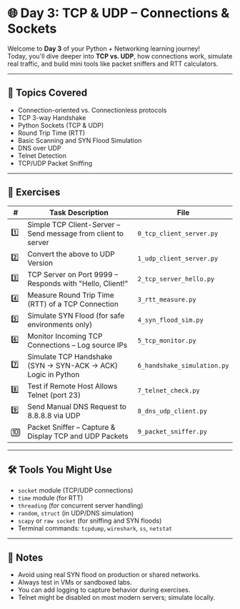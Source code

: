 # 🌐 Day 3: TCP & UDP – Connections & Sockets

Welcome to **Day 3** of your Python + Networking learning journey!  
Today, you'll dive deeper into **TCP vs. UDP**, how connections work, simulate real traffic, and build mini tools like packet sniffers and RTT calculators.

---

## 📘 Topics Covered

- Connection-oriented vs. Connectionless protocols  
- TCP 3-way Handshake  
- Python Sockets (TCP & UDP)  
- Round Trip Time (RTT)  
- Basic Scanning and SYN Flood Simulation  
- DNS over UDP  
- Telnet Detection  
- TCP/UDP Packet Sniffing

---

## 🔹 Exercises

| #   | Task Description                                                              | File                        |
|-----|-------------------------------------------------------------------------------|-----------------------------|
| 1️⃣ | Simple TCP Client-Server – Send message from client to server                | `0_tcp_client_server.py`    |
| 2️⃣ | Convert the above to UDP Version                                              | `1_udp_client_server.py`    |
| 3️⃣ | TCP Server on Port 9999 – Responds with "Hello, Client!"                     | `2_tcp_server_hello.py`     |
| 4️⃣ | Measure Round Trip Time (RTT) of a TCP Connection                            | `3_rtt_measure.py`          |
| 5️⃣ | Simulate SYN Flood (for safe environments only)                              | `4_syn_flood_sim.py`        |
| 6️⃣ | Monitor Incoming TCP Connections – Log source IPs                            | `5_tcp_monitor.py`          |
| 7️⃣ | Simulate TCP Handshake (SYN → SYN-ACK → ACK) Logic in Python                | `6_handshake_simulation.py` |
| 8️⃣ | Test if Remote Host Allows Telnet (port 23)                                  | `7_telnet_check.py`         |
| 9️⃣ | Send Manual DNS Request to 8.8.8.8 via UDP                                   | `8_dns_udp_client.py`       |
| 🔟  | Packet Sniffer – Capture & Display TCP and UDP Packets                       | `9_packet_sniffer.py`       |

---

## 🛠 Tools You Might Use

- `socket` module (TCP/UDP connections)
- `time` module (for RTT)
- `threading` (for concurrent server handling)
- `random`, `struct` (in UDP/DNS simulation)
- `scapy` or `raw socket` (for sniffing and SYN floods)
- Terminal commands: `tcpdump`, `wireshark`, `ss`, `netstat`

---

## 📎 Notes

- Avoid using real SYN flood on production or shared networks.
- Always test in VMs or sandboxed labs.
- You can add logging to capture behavior during exercises.
- Telnet might be disabled on most modern servers; simulate locally.
